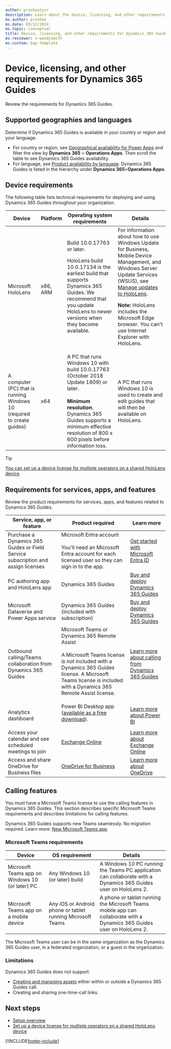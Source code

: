 ```yaml
---
author: prashantyvr
description: Learn about the device, licensing, and other requirements for installing and using Microsoft Dynamics 365 Guides.
ms.author: prashan
ms.date: 03/12/2024
ms.topic: conceptual
title: Device, licensing, and other requirements for Dynamics 365 Guides
ms.reviewer: v-wendysmith
ms.custom: bap-template
---
```


# Device, licensing, and other requirements for Dynamics 365 Guides

Review the requirements for Dynamics 365 Guides.

## Supported geographies and languages

Determine if Dynamics 365 Guides is available in your country or region and your language.

- For country or region, see [Geographical availability for Power Apps](https://dynamics.microsoft.com/availability-reports/georeport/) and filter the view by **Dynamics 365** > **Operations Apps**. Then scroll the table to see Dynamics 365 Guides availability.
- For language, see [Product availability by language](https://dynamics.microsoft.com/en-us/availability-reports/languagereport/). Dynamics 365 Guides is listed in the hierarchy under **Dynamics 365**>**Operations Apps**.

## Device requirements

The following table lists technical requirements for deploying and using Dynamics 365 Guides throughout your organization.

| Device | Platform | Operating system requirements | Details |
|---|---|---|---|
| Microsoft HoloLens | x86, ARM | Build 10.0.17763 or later.<p>HoloLens build 10.0.17134 is the earliest build that supports Dynamics 365 Guides. We recommend that you update HoloLens to newer versions when they become available.</p> | For information about how to use Windows Update for Business, Mobile Device Management, and Windows Server Update Services (WSUS), see [Manage updates to HoloLens](/HoloLens/hololens-updates).<p>**Note:** HoloLens includes the Microsoft Edge browser. You can't use Internet Explorer with HoloLens.</p> |
| A computer (PC) that is running Windows 10 (required to create guides) | x64 | A PC that runs Windows 10 with build 10.0.17763 (October 2018 Update 1809) or later.<br><br>**Minimum resolution**. Dynamics 365 Guides supports a minimum effective resolution of 800 x 600 pixels before information loss.  | A PC that runs Windows 10 is used to create and edit guides that will then be available on HoloLens. |

> [!TIP]
> [You can set up a device license for multiple operators on a shared HoloLens device](device-license.md). 

## Requirements for services, apps, and features

Review the product requirements for services, apps, and features related to Dynamics 365 Guides.

| Service, app, or feature | Product required| Learn more |
|---|---|---|
|Purchase a Dynamics 365 Guides or Field Service subscription and assign licenses|Microsoft Entra account<br><br>You'll need an Microsoft Entra account for each licensed user so they can sign in to the app.</li></ul> | [Get started with Microsoft Entra ID](/azure/active-directory/fundamentals/active-directory-whatis) |
|PC authoring app and HoloLens app| Dynamics 365 Guides| [Buy and deploy Dynamics 365 Guides](setup.md) |
|Microsoft Dataverse and Power Apps service|Dynamics 365 Guides (included with subscription)|[Buy and deploy Dynamics 365 Guides](setup.md) |
|Outbound calling/Teams collaboration from Dynamics 365 Guides| Microsoft Teams or Dynamics 365 Remote Assist<br><br>A Microsoft Teams license *is not* included with a Dynamics 365 Guides license. A Microsoft Teams license *is* included with a Dynamics 365 Remote Assist license.</p> | [Learn more about calling from Dynamics 365 Guides](calling-start-call.md) |
|Analytics dashboard| Power BI Desktop app ([available as a free download](https://powerbi.microsoft.com/desktop/)).</p> | [Learn more about Power BI](https://powerbi.microsoft.com/desktop/) |
|Access your calendar and see scheduled meetings to join | [Exchange Online](https://www.microsoft.com/en-us/microsoft-365/business/compare-all-microsoft-365-business-products-b) |[Learn more about Exchange Online](/exchange/exchange-online) |
|Access and share OneDrive for Business files | [OneDrive for Business](https://www.microsoft.com/en-us/microsoft-365/onedrive/compare-onedrive-plans) |[Learn more about OneDrive](/sharepoint/onedrive-overview) |

## Calling features

You must have a Microsoft Teams license to use the calling features in Dynamics 365 Guides. This section describes specific Microsoft Teams requirements and describes limitations for calling features.

Dynamics 365 Guides supports new Teams seamlessly. No migration required. Learn more: [New Microsoft Teams app](https://adoption.microsoft.com/en-us/new-microsoft-teams/).

### Microsoft Teams requirements

| Device                             | OS requirement                                             | Details                                                                                                                                                                                                                                                                                 |
| ---------------------------------- | ----------------------------------------------------------- | --------------------------------------------------------------------------------------------------------------------------------------------------------------------------------------------------------------------------------------------------------------------------------------- |
| Microsoft Teams app on Windows 10 (or later) PC | Any Windows 10 (or later) build  | A Windows 10 PC running the Teams PC application can collaborate with a Dynamics 365 Guides user on HoloLens 2. |
| Microsoft Teams app on a mobile device | Any iOS or Android phone or tablet running  Microsoft Teams | A phone or tablet running the Microsoft Teams mobile app can collaborate with a Dynamics 365 Guides user on HoloLens 2.|

The Microsoft Teams user can be in the same organization as the Dynamics 365 Guides user, in a federated organization, or a guest in the organization.

### Limitations

Dynamics 365 Guides does not support:

- [Creating and managing assets](/dynamics365/mixed-reality/remote-assist/asset-capture-overview) either within or outside a Dynamics 365 Guides call.
- Creating and sharing one-time-call links.

## Next steps

- [Setup overview](setup.md)
- [Set up a device license for multiple operators on a shared HoloLens device](device-license.md)


[!INCLUDE[footer-include](../includes/footer-banner.md)]
